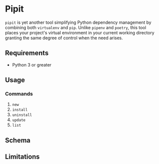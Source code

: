 # Pipit
`pipit` is yet another tool simplifying Python dependency management by
combining both `virtualenv` and `pip`. Unlike `pipenv` and `poetry`, this tool
places your project's virtual environment in your current working directory
granting the same degree of control when the need arises.

## Requirements
- Python 3 or greater

## Usage

### Commands
1. `new`
2. `install`
3. `uninstall`
4. `update`
5. `list`

## Schema

## Limitations
